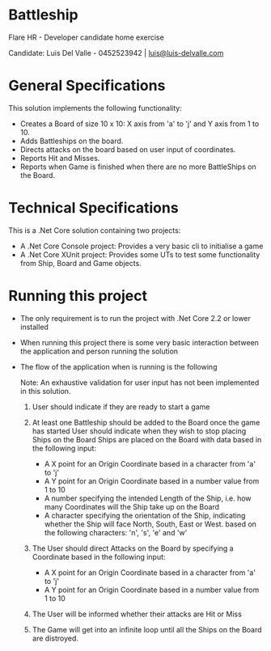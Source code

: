 # Battleship
Flare HR - Developer candidate home exercise

Candidate: Luis Del Valle - 0452523942 | luis@luis-delvalle.com

# General Specifications

This solution implements the following functionality:

- Creates a Board of size 10 x 10: X axis from 'a' to 'j' and Y axis from 1 to 10.
- Adds Battleships on the board.
- Directs attacks on the board based on user input of coordinates.
- Reports Hit and Misses.
- Reports when Game is finished when there are no more BattleShips on the Board.

# Technical Specifications

This is a .Net Core solution containing two projects:

- A .Net Core Console project: Provides a very basic cli to initialise a game
- A .Net Core XUnit project: Provides some UTs to test some functionality from Ship, Board and Game objects.

# Running this project

- The only requirement is to run the project with .Net Core 2.2 or lower installed
- When running this project there is some very basic interaction between the application and person running the solution
- The flow of the application when is running is the following
   
   Note: An exhaustive validation for user input has not been implemented in this solution.
   
     1. User should indicate if they are ready to start a game
     
     2. At least one Battleship should be added to the Board once the game has started
         User should indicate when they wish to stop placing Ships on the Board
         Ships are placed on the Board with data based in the following input:
         - A X point for an Origin Coordinate based in a character from 'a' to 'j'
         - A Y point for an Origin Coordinate based in a number value from 1 to 10
         - A number specifying the intended Length of the Ship, i.e. how many Coordinates will the Ship take up on the Board
         - A character specifying the orientation of the Ship, indicating whether the Ship will face North, South, East or West.
           based on the following characters: 'n', 's', 'e' and 'w'
           
     3. The User should direct Attacks on the Board by specifying a Coordinate based in the following input:
         - A X point for an Origin Coordinate based in a character from 'a' to 'j'
         - A Y point for an Origin Coordinate based in a number value from 1 to 10
         
     4. The User will be informed whether their attacks are Hit or Miss
     
     5. The Game will get into an infinite loop until all the Ships on the Board are distroyed.
